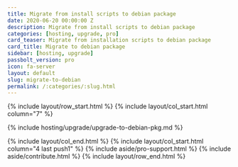 ```yaml
---
title: Migrate from install scripts to debian package
date: 2020-06-20 00:00:00 Z
description: Migrate from install scripts to debian package
categories: [hosting, upgrade, pro]
card_teaser: Migrate from installation scripts to debian package
card_title: Migrate to debian package
sidebar: [hosting, upgrade]
passbolt_version: pro
icon: fa-server
layout: default
slug: migrate-to-debian
permalink: /:categories/:slug.html
---
```



{% include layout/row_start.html %}
{% include layout/col_start.html column="7" %}

{% include hosting/upgrade/upgrade-to-debian-pkg.md %}

{% include layout/col_end.html %}
{% include layout/col_start.html column="4 last push1" %}
{% include aside/pro-support.html %}
{% include aside/contribute.html %}
{% include layout/row_end.html %}
